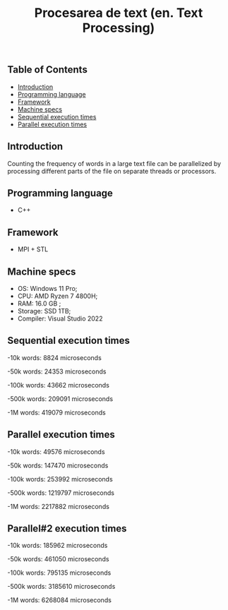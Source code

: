 <h1 align="center"> Procesarea de text (en. Text Processing) </h1> <br>
<p align="center">
</p>

## Table of Contents

- [Introduction](#introduction)
- [Programming language](#programming_language)
- [Framework](#framework)
- [Machine specs](#machine_specs)
- [Sequential execution times](#sequential-execution-times)
- [Parallel execution times](#parallel-execution-times)

## Introduction

Counting the frequency of words in a large text file can be parallelized by processing different parts of the file on separate threads or processors.

## Programming language

* C++
  
## Framework

* MPI + STL

## Machine specs

* OS:  Windows 11 Pro;
* CPU:  AMD Ryzen 7 4800H;
* RAM: 16.0 GB ;
* Storage: SSD 1TB;
* Compiler: Visual Studio 2022

## Sequential execution times

-10k words: 8824 microseconds

-50k words: 24353 microseconds

-100k words: 43662 microseconds

-500k words: 209091 microseconds

-1M words: 419079 microseconds

## Parallel execution times

-10k words: 49576 microseconds

-50k words: 147470 microseconds

-100k words: 253992 microseconds

-500k words: 1219797 microseconds

-1M words: 2217882 microseconds

## Parallel#2 execution times

-10k words: 185962 microseconds

-50k words: 461050 microseconds

-100k words: 795135 microseconds

-500k words: 3185610 microseconds

-1M words: 6268084 microseconds
